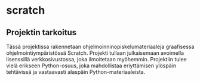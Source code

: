 # scratch
## Projektin tarkoitus
Tässä projektissa rakennetaan ohjelmoinninopiskelumateriaaleja graafisessa ohjelmointiympäristössä Scratch. Projekti tullaan julkaisemaan avoimella lisenssillä verkkosivustossa, joka ilmoitetaan myöhemmin.
Projektiin tulee vielä erikseen Python-osuus, joka mahdollistaa eriyttämisen ylöspäin tehtävissä ja vastaavasti alaspäin Python-materiaaleista.
